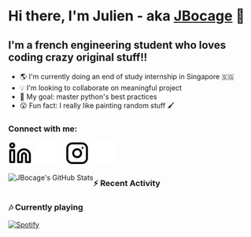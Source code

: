 # Hi there, I'm Julien - aka [JBocage][github] 👋

## I'm a french engineering student who loves coding crazy original stuff!!

- 🌎 I'm currently doing an end of study internship in Singapore 🇸🇬
- 💡 I'm looking to collaborate on meaningful project
- 🎯 My goal: master python's best practices
- 😮 Fun fact: I really like painting random stuff 🖌


### Connect with me:

[![website](./img/linkedin-light.svg)](https://www.linkedin.com/in/julien-bocage#gh-light-mode-only)
[![website](./img/linkedin-dark.svg)](https://www.linkedin.com/in/julien-bocage#gh-dark-mode-only)
&nbsp;&nbsp;
[![website](./img/instagram-light.svg)](https://www.instagram.com/julienbcg#gh-light-mode-only)
[![website](./img/instagram-dark.svg)](https://www.instagram.com/julienbcg#gh-dark-mode-only)


<img align="left" alt="JBocage's GitHub Stats" src="https://github-readme-stats.vercel.app/api?username=JBocage&show_icons=true&hide_border=false&title_color=ff652f&icon_color=FFE400&bg_color=09131B&text_color=ffffff&border_color=0c1a25" />

### :zap: Recent Activity

<!--START_SECTION:activity-->
<!--END_SECTION:activity-->

### 🎶 Currently playing

[![Spotify](https://novatorem1-liard.vercel.app/api/spotify)](https://open.spotify.com/user/USER_NAME)

[website]: https://github.com/JBocage
[github]: https://github.com/JBocage